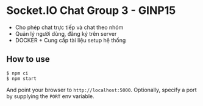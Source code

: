 # Socket.IO Chat Group 3 - GINP15

 - Cho phép chat trực tiếp và chat theo nhóm
 - Quản lý người dùng, đăng ký trên server
 - DOCKER + Cung cấp tài liệu setup hệ thống
## How to use

```
$ npm ci
$ npm start
```

And point your browser to `http://localhost:5000`. Optionally, specify
a port by supplying the `PORT` env variable.
